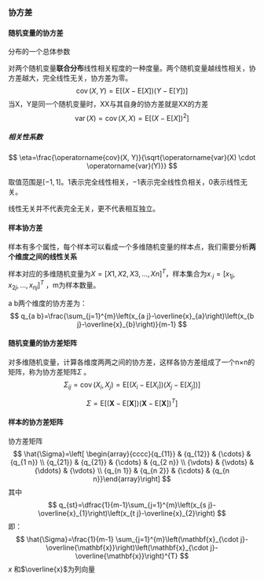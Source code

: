 ### 协方差

#### 随机变量的协方差

分布的一个总体参数

对两个随机变量**联合分布**线性相关程度的一种度量。两个随机变量越线性相关，协方差越大，完全线性无关，协方差为零。
$$
\operatorname{cov}(X, Y)=\mathrm{E}[(X-\mathrm{E}[X])(Y-\mathrm{E}[Y])]
$$
当X，Y是同一个随机变量时，XX与其自身的协方差就是XX的方差
$$
\operatorname{var}(X)=\operatorname{cov}(X, X)=\mathrm{E}\left[(X-\mathrm{E}[X])^{2}\right]
$$

##### 相关性系数

$$
\eta=\frac{\operatorname{cov}(X, Y)}{\sqrt{\operatorname{var}(X) \cdot \operatorname{var}(Y)}}
$$

取值范围是$[−1,1]$。1表示完全线性相关，−1表示完全线性负相关，0表示线性无关。

线性无关并不代表完全无关，更不代表相互独立。

#### 样本协方差

样本有多个属性，每个样本可以看成一个多维随机变量的样本点，我们需要分析**两个维度之间的线性关系**

样本对应的多维随机变量为$X=[X1,X2,X3,...,Xn]^T$，样本集合为${x_{⋅j}=[x_{1j},x_{2j},...,x_{nj}]^T}$ ，m为样本数量。 

a b两个维度的协方差为：
$$
q_{a b}=\frac{\sum_{j=1}^{m}\left(x_{a j}-\overline{x}_{a}\right)\left(x_{b j}-\overline{x}_{b}\right)}{m-1}
$$

#### 随机变量的协方差矩阵

对多维随机变量，计算各维度两两之间的协方差，这样各协方差组成了一个n×n的矩阵，称为协方差矩阵$\Sigma$ 。 
$$
\Sigma_{i j}=\operatorname{cov}\left(X_{i}, X_{j}\right)=\mathrm{E}\left[\left(X_{i}-\mathrm{E}\left[X_{i}\right]\right)\left(X_{j}-\mathrm{E}\left[X_{j}\right]\right)\right]
$$

$$
\Sigma=\mathrm{E}\left[(\mathbf{X}-\mathrm{E}[\mathbf{X}])(\mathbf{X}-\mathrm{E}[\mathbf{X}])^{T}\right]
$$

#### 样本的协方差矩阵

协方差矩阵
$$
\hat{\Sigma}=\left[ \begin{array}{cccc}{q_{11}} & {q_{12}} & {\cdots} & {q_{1 n}} \\ {q_{21}} & {q_{21}} & {\cdots} & {q_{2 n}} \\ {\vdots} & {\vdots} & {\ddots} & {\vdots} \\ {q_{n 1}} & {q_{n 2}} & {\cdots} & {q_{n n}}\end{array}\right]
$$
其中
$$
q_{st}=\dfrac{1}{m-1}\sum_{j=1}^{m}\left(x_{s j}-\overline{x}_{1}\right)\left(x_{t j}-\overline{x}_{2}\right)
$$
即：
$$
\hat{\Sigma}=\frac{1}{m-1} \sum_{j=1}^{m}\left(\mathbf{x}_{\cdot j}-\overline{\mathbf{x}}\right)\left(\mathbf{x}_{\cdot j}-\overline{\mathbf{x}}\right)^{T}
$$
$x$ 和$\overline{x}$为列向量